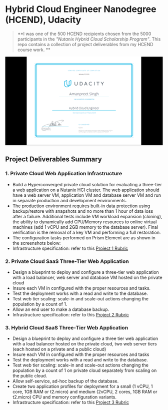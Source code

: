 # Hybrid Cloud Engineer Nanodegree (HCEND), Udacity

> **I was one of the 500 HCEND recipients chosen from the 5000 participants in the _"Nutanix Hybrid Cloud Scholarship Program"_. This repo contains a collection of project deliverables from my HCEND course work. **


![img](nanodegree_completion_certificate_image.png)


## Project Deliverables Summary
### 1. Private Cloud Web Application Infrastructure
* Build a Hyperconverged private cloud solution for evaluating a three-tier a web application on a Nutanix HCI cluster. The web application should have a web server VM, application VM and database server VM and run in separate production and development environments. 
* The production environment requires built-in data protection using backup/restore with snapshots and no more than 1 hour of data loss after a failure. Additional tests include VM workload expansion (cloning), the ability to dynamically add CPU/Memory resources to online virtual machines (add 1 vCPU and 2GB memory to the database server). Final verification is the removal of a key VM and performing a full restoration.
* The configuration tasks performed on Prism Element are as shown in the screenshots below:
* Infrastructure specification: refer to this [Project 1 Rubric](https://github.com/amanpreetsingh459/Hybrid-Cloud-Engineer-Nanodegree/blob/main/Project1_private%20cloud%20web%20application%20infrastructure/project1_rubric.pdf) 


### 2. Private Cloud SaaS Three-Tier Web Application
* Design a blueprint to deploy and configure a three-tier web application with a load balancer, web server and database VM hosted on the private cloud
* Insure each VM in configured with the proper resources and tasks.
* Test the deployment works with a read and write to the database.
* Test web tier scaling: scale-in and scale-out actions changing the population by a count of 1.
* Allow an end user to make a database backup.
* Infrastructure specification: refer to this [Project 2 Rubric](https://github.com/amanpreetsingh459/Hybrid-Cloud-Engineer-Nanodegree/blob/main/Project2_Private%20Cloud%20SaaS_3Tier%20Web%20App/project2_rubric.pdf) 


### 3. Hybrid Cloud SaaS Three-Tier Web Application
* Design a blueprint to deploy and configure a three tier web application with a load balancer hosted on the private cloud, two web server tiers (each hosted on a private and a public cloud)
* Insure each VM in configured with the proper resources and tasks
* Test the deployment works with a read and write to the database.
* Test web tier scaling: scale-in and scale-out actions changing the population by a count of 1 on private cloud separately from scaling on the public cloud.
* Allow self-service, ad-hoc backup of the database.
* Create two application profiles for deployment for a small (1 vCPU, 1 core, 1GB RAM or t2.micro) and medium (2vCPU, 2 cores, 1GB RAM or t2.micro) CPU and memory configuration variants.
* Infrastructure specification: refer to this [Project 3 Rubric](https://github.com/amanpreetsingh459/Hybrid-Cloud-Engineer-Nanodegree/blob/main/Project3_Hybrid%20Cloud%20SaaS_3Tier%20Web%20App/project3_rubric.pdf) 

